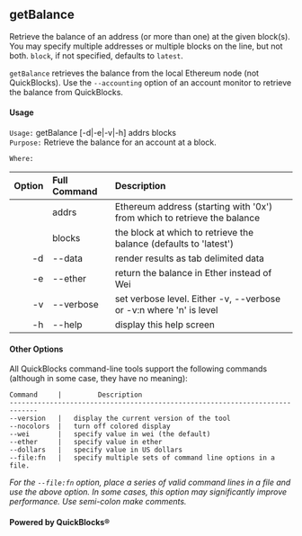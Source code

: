 ## getBalance

Retrieve the balance of an address (or more than one) at the given block(s). You may specify multiple addresses or multiple blocks on the line, but not 
both. `block`, if not specified, defaults to `latest`.

`getBalance` retrieves the balance from the local Ethereum node (not QuickBlocks). Use the `--accounting` option of an account monitor to retrieve the 
balance from QuickBlocks.

#### Usage

`Usage:`    getBalance [-d|-e|-v|-h] addrs blocks  
`Purpose:`  Retrieve the balance for an account at a block.
             
`Where:`  

| Option | Full Command | Description |
| -------: | :------- | :------- |
|  | addrs | Ethereum address (starting with '0x') from which to retrieve the balance |
|  | blocks | the block at which to retrieve the balance (defaults to 'latest') |
| -d | --data | render results as tab delimited data |
| -e | --ether | return the balance in Ether instead of Wei |
| -v | --verbose | set verbose level. Either -v, --verbose or -v:n where 'n' is level |
| -h | --help | display this help screen |

#### Other Options

All QuickBlocks command-line tools support the following commands (although in some case, they have no meaning):

    Command     |         Description
    -----------------------------------------------------------------------------
    --version   |   display the current version of the tool
    --nocolors  |   turn off colored display
    --wei       |   specify value in wei (the default)
    --ether     |   specify value in ether
    --dollars   |   specify value in US dollars
    --file:fn   |   specify multiple sets of command line options in a file.

*For the `--file:fn` option, place a series of valid command lines in a file and use the above option. In some cases, this option may significantly improve performance. Use semi-colon make comments.*

#### Powered by QuickBlocks&reg;
